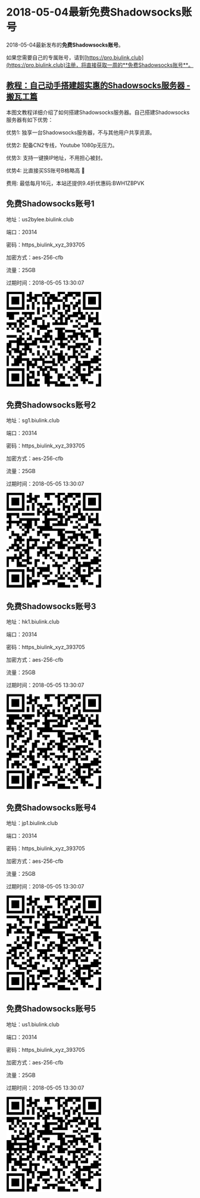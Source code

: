 # 2018-05-04最新**免费Shadowsocks账号**

2018-05-04最新发布的**免费Shadowsocks账号**。

如果您需要自己的专属账号，请到[https://pro.biulink.club](https://pro.biulink.club)注册，将直接获取一周的**免费Shadowsocks账号**。

## [教程：自己动手搭建超实惠的Shadowsocks服务器 - 搬瓦工篇](https://github.com/Biulink/ShadowsocksTutorials/blob/master/%E6%95%99%E6%82%A8%E8%87%AA%E5%B7%B1%E5%8A%A8%E6%89%8B%E6%90%AD%E5%BB%BA%E8%B6%85%E5%AE%9E%E6%83%A0%E7%9A%84Shadowsocks%E6%9C%8D%E5%8A%A1%E5%99%A8%20-%20%E6%90%AC%E7%93%A6%E5%B7%A5%E7%AF%87.md)
  
  本图文教程详细介绍了如何搭建Shadowsocks服务器。自己搭建Shadowsocks服务器有如下优势：

  优势1: 独享一台Shadowsocks服务器，不与其他用户共享资源。

  优势2: 配备CN2专线，Youtube 1080p无压力。

  优势3: 支持一键换IP地址，不用担心被封。

  优势4: 比直接买SS账号B格略高 🙂

  费用: 最低每月16元，本站还提供9.4折优惠码:BWH1ZBPVK  
## 免费Shadowsocks账号1

地址：us2bylee.biulink.club

端口：20314

密码：https_biulink_xyz_393705

加密方式：aes-256-cfb

流量：25GB

过期时间：2018-05-05 13:30:07

![免费Shadowsocks账号](../qrcode/97ddd6e9-cbfc-47b3-a504-33532610abe3.png)

## 免费Shadowsocks账号2

地址：sg1.biulink.club

端口：20314

密码：https_biulink_xyz_393705

加密方式：aes-256-cfb

流量：25GB

过期时间：2018-05-05 13:30:07

![免费Shadowsocks账号](../qrcode/4ca7b8ec-fac9-4df6-95a8-c84a02202933.png)

## 免费Shadowsocks账号3

地址：hk1.biulink.club

端口：20314

密码：https_biulink_xyz_393705

加密方式：aes-256-cfb

流量：25GB

过期时间：2018-05-05 13:30:07

![免费Shadowsocks账号](../qrcode/da40c40a-2160-4cb6-bb8c-7afaf077a570.png)

## 免费Shadowsocks账号4

地址：jp1.biulink.club

端口：20314

密码：https_biulink_xyz_393705

加密方式：aes-256-cfb

流量：25GB

过期时间：2018-05-05 13:30:07

![免费Shadowsocks账号](../qrcode/fb829923-d23e-4239-bf35-c6ad71be0912.png)

## 免费Shadowsocks账号5

地址：us1.biulink.club

端口：20314

密码：https_biulink_xyz_393705

加密方式：aes-256-cfb

流量：25GB

过期时间：2018-05-05 13:30:07

![免费Shadowsocks账号](../qrcode/ab571a22-87ed-40dd-975c-ca0b91118500.png)

